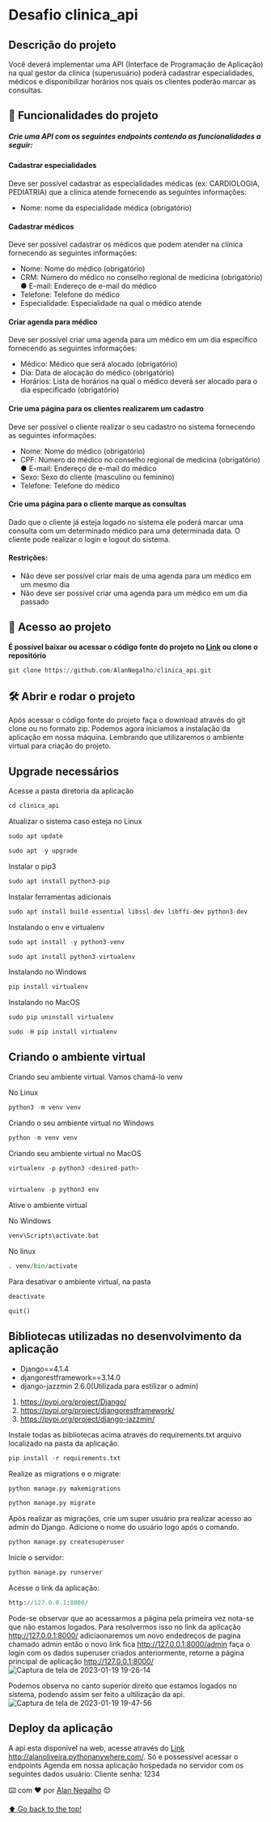 # Desafio clinica_api


## Descrição do projeto
  Você deverá implementar uma API (Interface de Programação de Aplicação) na qual gestor da clínica (superusuário) poderá cadastrar especialidades, médicos e disponibilizar horários nos quais os clientes poderão marcar as consultas. 

## :hammer: Funcionalidades do projeto
##### Crie uma API com os seguintes endpoints contendo as funcionalidades a seguir: 
#### Cadastrar especialidades 
Deve ser possível cadastrar as especialidades médicas (ex: CARDIOLOGIA, PEDIATRIA) que a clínica atende fornecendo as seguintes informações: 
* Nome: nome da especialidade médica (obrigatório) 
#### Cadastrar médicos 
Deve ser possível cadastrar os médicos que podem atender na clínica fornecendo as seguintes informações: 
* Nome: Nome do médico (obrigatório) 
* CRM: Número do médico no conselho regional de medicina (obrigatório) ● E-mail: Endereço de e-mail do médico
* Telefone: Telefone do médico 
* Especialidade: Especialidade na qual o médico atende 
#### Criar agenda para médico 
Deve ser possível criar uma agenda para um médico em um dia específico fornecendo as seguintes informações: 
* Médico: Médico que será alocado (obrigatório) 
* Dia: Data de alocação do médico (obrigatório) 
* Horários: Lista de horários na qual o médico deverá ser alocado para o dia especificado (obrigatório) 
#### Crie uma página para os clientes realizarem um cadastro 
Deve ser possível o cliente realizar o seu cadastro no sistema fornecendo as seguintes informações: 
* Nome: Nome do médico (obrigatório) 
* CPF: Número do médico no conselho regional de medicina (obrigatório) ● E-mail: Endereço de e-mail do médico 
* Sexo: Sexo do cliente (masculino ou feminino) 
* Telefone: Telefone do médico 
#### Crie uma página para o cliente marque as consultas 
Dado que o cliente já esteja logado no sistema ele poderá marcar uma consulta com um determinado médico para uma determinada data. O cliente pode realizar o login e logout do sistema. 
#### Restrições: 
* Não deve ser possível criar mais de uma agenda para um médico em um mesmo dia 
* Não deve ser possível criar uma agenda para um médico em um dia passado
## 📁 Acesso ao projeto

**É possível baixar ou acessar o código fonte do projeto no [Link](https://github.com/AlanNegalho/clinica_api.git) ou clone o repositório**
```python
git clone https://github.com/AlanNegalho/clinica_api.git
```

## 🛠️ Abrir e rodar o projeto

Após acessar o código fonte do projeto faça o download através do git clone ou no formato zip. Podemos agora iniciamos a instalação da aplicação em nossa máquina. Lembrando que utilizaremos o ambiente virtual para criação do projeto.

## Upgrade necessários

Acesse a pasta diretoria da aplicação
```python
cd clinica_api
```
Atualizar o sistema caso esteja no Linux

```python
sudo apt update 
```


```python
sudo apt -y upgrade
```

Instalar o pip3


```python
sudo apt install python3-pip
```

Instalar ferramentas adicionais


```python
sudo apt install build-essential libssl-dev libffi-dev python3-dev
```

Instalando o env e virtualenv


```python
sudo apt install -y python3-venv
```


```python
sudo apt install python3-virtualenv
```
Instalando no Windows

```python
pip install virtualenv
```
Instalando no MacOS

```python
sudo pip uninstall virtualenv

sudo -H pip install virtualenv
```

## Criando o ambiente virtual
Criando seu ambiente virtual. Vamos chamá-lo venv

No Linux
```python
python3 -m venv venv
```

Criando o seu ambiente virtual no Windows 

```python
python -m venv venv
```

Criando seu ambiente virtual no MacOS

```python
virtualenv -p python3 <desired-path>


virtualenv -p python3 env

```

Ative o ambiente virtual 

No Windows
```python
venv\Scripts\activate.bat
```
No linux
```python
. venv/bin/activate
```
Para desativar o ambiente virtual, na pasta


```python
deactivate 
```

```python
quit()
```
## Bibliotecas utilizadas no desenvolvimento da aplicação
- Django==4.1.4
- djangorestframework==3.14.0
- django-jazzmin 2.6.0(Utilizada para estilizar o admin)

1.   https://pypi.org/project/Django/
2.   https://pypi.org/project/djangorestframework/
3.   https://pypi.org/project/django-jazzmin/

Instale todas as bibliotecas acima através do requirements.txt arquivo localizado na pasta da aplicação.

```python
pip install -r requirements.txt
```
Realize  as migrations e o migrate:
```python
python manage.py makemigrations
```
```python
python manage.py migrate
```
Após realizar as migrações, crie um super usuário pra realizar acesso ao admin do Django. Adicione o nome do usuário logo após o comando.
```python
python manage.py createsuperuser
```
Inicie o servidor:
```python
python manage.py runserver
```
Acesse o link da aplicação:
```python
http://127.0.0.1:8000/
```

Pode-se observar que ao acessarmos a página pela primeira vez nota-se que não estamos logados. Para resolvermos isso no link da aplicação http://127.0.0.1:8000/ adiciaonaremos um novo endedreços de pagina chamado admin então o novo link fica http://127.0.0.1:8000/admin  faça o login com os dados superuser criados anteriormente, retorne a página principal de aplicação http://127.0.0.1:8000/
![Captura de tela de 2023-01-19 19-26-14](https://user-images.githubusercontent.com/107214420/213577501-fd721244-7ab9-4571-ad60-4569634fff9e.png)

Podemos observa no canto superior direito que estamos logados no sistema, podendo assim ser feito a ultilização da api. 
![Captura de tela de 2023-01-19 19-47-56](https://user-images.githubusercontent.com/107214420/213579462-d94f6623-d358-4f32-8c31-f4f9ca8a254f.png)

#### 
## Deploy da aplicação
A api esta disponível na web, acesse através do [Link](http://alanoliveira.pythonanywhere.com/) http://alanoliveira.pythonanywhere.com/. Só e possessível acessar o endpoints Agenda em nossa aplicação hospedada no servidor com os seguintes dados usuário: Cliente  senha: 1234


⌨️ com ❤️ por [Alan Negalho](https://github.com/AlanNegalho) 😊

[⬆ Go back to the top!](https://github.com/AlanNegalho/clinica_api)<br>
